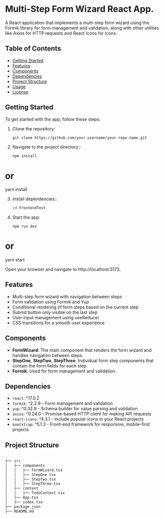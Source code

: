# Multi-Step Form Wizard React App.

A React application that implements a multi-step form wizard using the Formik library for form management and validation, along with other utilities like Axios for HTTP requests and React Icons for icons.

## Table of Contents

- [Getting Started](#getting-started)
- [Features](#features)
- [Components](#components)
- [Dependencies](#dependencies)
- [Project Structure](#project-structure)
- [Usage](#usage)
- [License](#license)

## Getting Started

To get started with the app, follow these steps:

1. Clone the repository:

   ```bash
   git clone https://github.com/your-username/your-repo-name.git

   ```

2. Navigate to the project directory::
   ```bash
   npm install
   ```

# or

yarn install

3. Install dependencies::

   ```bash
   cd FrontendTest

   ```

4. Start the app:
   ```bash
   npm run dev
   ```

# or

yarn start

Open your browser and navigate to http://localhost:5173.

## Features

- Multi-step form wizard with navigation between steps
- Form validation using Formik and Yup
- Conditional rendering of form steps based on the current step
- Submit button only visible on the last step
- User input management using useReducer
- CSS transitions for a smooth user experience

## Components

- **FormWizard**: The main component that renders the form wizard and handles navigation between steps.
- **StepOne**, **StepTwo**, **StepThree**: Individual form step components that contain the form fields for each step.
- **Formik**: Used for form management and validation.

## Dependencies

- `react`: ^17.0.2
- `formik`: ^2.2.9 - Form management and validation
- `yup`: ^0.32.9 - Schema builder for value parsing and validation
- `axios`: ^0.24.0 - Promise-based HTTP client for making API requests
- `react-icons`: ^4.3.1 - Include popular icons in your React projects
- `bootstrap`: ^5.1.3 - Front-end framework for responsive, mobile-first projects
## Project Structure

```bash
.
├── src
│   ├── components
│   │   ├── FormWizard.tsx
│   │   ├── StepOne.tsx
│   │   ├── StepTwo.tsx
│   │   ├── StepThree.tsx
│   ├── context
│   │   ├── TodoContext.tsx
│   ├── App.tsx
│   ├── index.tsx
├── package.json
├── README.md

